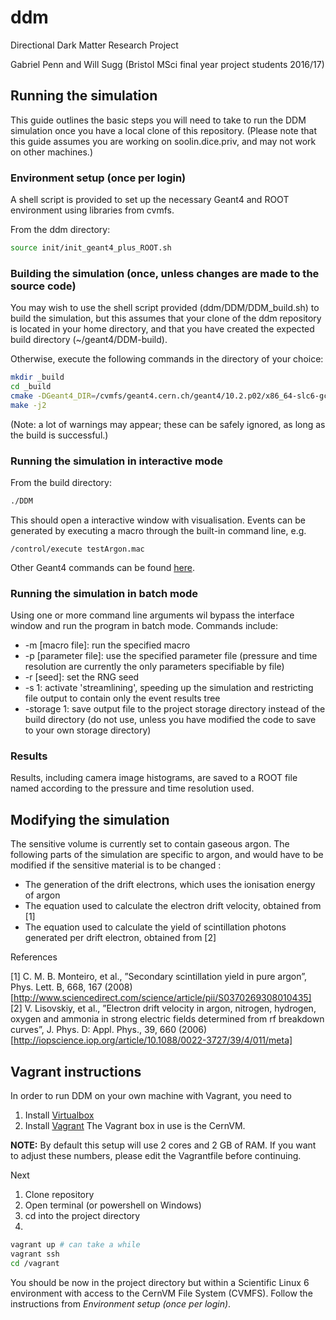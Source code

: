 # ddm
Directional Dark Matter Research Project

Gabriel Penn and Will Sugg (Bristol MSci final year project students 2016/17)

## Running the simulation
This guide outlines the basic steps you will need to take to run the DDM simulation once you have a local clone of this repository. (Please note that this guide assumes you are working on soolin.dice.priv, and may not work on other machines.)

### Environment setup (once per login)

A shell script is provided to set up the necessary Geant4 and ROOT environment using libraries from cvmfs.

From the ddm directory:
```bash
source init/init_geant4_plus_ROOT.sh
```

### Building the simulation (once, unless changes are made to the source code)

You may wish to use the shell script provided (ddm/DDM/DDM_build.sh) to build the simulation, but this assumes that your clone of the ddm repository is located in your home directory, and that you have created the expected build directory (~/geant4/DDM-build).

Otherwise, execute the following commands in the directory of your choice:

```bash
mkdir _build
cd _build
cmake -DGeant4_DIR=/cvmfs/geant4.cern.ch/geant4/10.2.p02/x86_64-slc6-gcc49-opt/lib64/ ../DDM
make -j2
```

(Note: a lot of warnings may appear; these can be safely ignored, as long as the build is successful.)

### Running the simulation in interactive mode

From the build directory:

```bash
./DDM
```

This should open a interactive window with visualisation. Events can be generated by executing a macro through the built-in command line, e.g.

```
/control/execute testArgon.mac
```

Other Geant4 commands can be found [here](http://geant4.cern.ch/G4UsersDocuments/UsersGuides/ForApplicationDeveloper/html/Control/commands.html).

### Running the simulation in batch mode

Using one or more command line arguments wil bypass the interface window and run the program in batch mode. Commands include:
 - -m [macro file]: run the specified macro
 - -p [parameter file]: use the specified parameter file (pressure and time resolution are currently the only parameters specifiable by file)
 - -r [seed]: set the RNG seed
 - -s 1: activate 'streamlining', speeding up the simulation and restricting file output to contain only the event results tree
 - -storage 1: save output file to the project storage directory instead of the build directory (do not use, unless you have modified the code to save to your own storage directory)

### Results

Results, including camera image histograms, are saved to a ROOT file named according to the pressure and time resolution used.


## Modifying the simulation

The sensitive volume is currently set to contain gaseous argon. The following parts of the simulation are specific to argon, and would have to be modified if the sensitive material is to be changed :

  - The generation of the drift electrons, which uses the ionisation energy of argon
  - The equation used to calculate the electron drift velocity, obtained from [1]
  - The equation used to calculate the yield of scintillation photons generated per drift electron, obtained from [2]

References

[1] C. M. B. Monteiro, et al., ”Secondary scintillation yield in pure argon”, Phys. Lett. B, 668, 167 (2008)  
		[http://www.sciencedirect.com/science/article/pii/S0370269308010435]  
[2] V. Lisovskiy, et al., ”Electron drift velocity in argon, nitrogen, hydrogen, oxygen and ammonia in strong electric fields determined from rf breakdown curves”, J. Phys. D: Appl. Phys., 39, 660 (2006)
		[http://iopscience.iop.org/article/10.1088/0022-3727/39/4/011/meta]

## Vagrant instructions
In order to run DDM on your own machine with Vagrant, you need to
1. Install [Virtualbox](https://www.virtualbox.org/wiki/Downloads)
2. Install [Vagrant](https://www.vagrantup.com/downloads.html)
The Vagrant box in use is the CernVM.

**NOTE:** By default this setup will use 2 cores and 2 GB of RAM. If you want to adjust these numbers, please edit the Vagrantfile before continuing.

Next
1. Clone repository
2. Open terminal (or powershell on Windows)
3. cd into the project directory
4.
```bash
vagrant up # can take a while
vagrant ssh
cd /vagrant
```

You should be now in the project directory but within a Scientific Linux 6 environment
with access to the CernVM File System (CVMFS). Follow the instructions from *Environment setup (once per login)*.
